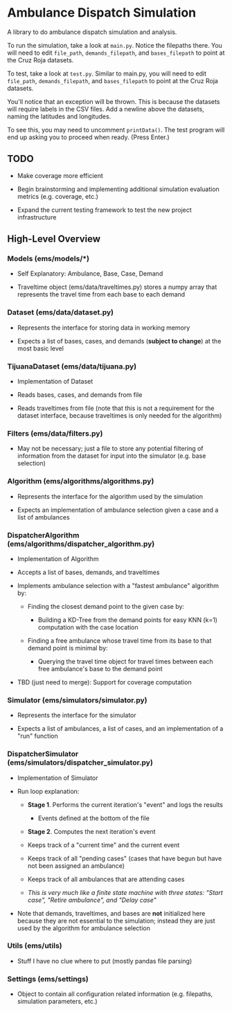# Ambulance Dispatch Simulation

A library to do ambulance dispatch simulation and analysis. 

To run the simulation, take a look at `main.py`. Notice the filepaths there. You will need to edit 
`file_path`, `demands_filepath`, and `bases_filepath` to point at the Cruz Roja datasets. 

To test, take a look at `test.py`. Similar to main.py, you will need to edit 
`file_path`, `demands_filepath`, and `bases_filepath` to point at the Cruz Roja datasets. 

You'll notice that an exception will be thrown. This is because the datasets will require
labels in the CSV files. Add a newline above the datasets, naming the latitudes and longitudes.

To see this, you may need to uncomment `printData()`. The test program will end up asking you 
to proceed when ready. (Press Enter.) 

## TODO 

- Make coverage more efficient

- Begin brainstorming and implementing additional simulation evaluation metrics (e.g. coverage, etc.)

- Expand the current testing framework to test the new project infrastructure

## High-Level Overview

### Models (ems/models/*)

- Self Explanatory: Ambulance, Base, Case, Demand

- Traveltime object (ems/data/traveltimes.py) stores a numpy array that represents the travel time from each base to each demand

### Dataset (ems/data/dataset.py)

- Represents the interface for storing data in working memory

- Expects a list of bases, cases, and demands (__subject to change__) at the most basic level

### TijuanaDataset (ems/data/tijuana.py)

- Implementation of Dataset

- Reads bases, cases, and demands from file

- Reads traveltimes from file (note that this is not a requirement for the dataset interface, because traveltimes is only needed for the algorithm)

### Filters (ems/data/filters.py)

- May not be necessary; just a file to store any potential filtering of information from the dataset for input into the simulator (e.g. base selection)

### Algorithm (ems/algorithms/algorithms.py)

- Represents the interface for the algorithm used by the simulation

- Expects an implementation of ambulance selection given a case and a list of ambulances

### DispatcherAlgorithm (ems/algorithms/dispatcher_algorithm.py)

- Implementation of Algorithm

- Accepts a list of bases, demands, and traveltimes

- Implements ambulance selection with a "fastest ambulance" algorithm by:

  - Finding the closest demand point to the given case by:
  
    - Building a KD-Tree from the demand points for easy KNN (k=1) computation with the case location
  
  - Finding a free ambulance whose travel time from its base to that demand point is minimal by:
  
    - Querying the travel time object for travel times between each free ambulance's base to the demand point
    
- TBD (just need to merge): Support for coverage computation

### Simulator (ems/simulators/simulator.py)

- Represents the interface for the simulator

- Expects a list of ambulances, a list of cases, and an implementation of a "run" function

### DispatcherSimulator (ems/simulators/dispatcher_simulator.py)

- Implementation of Simulator

- Run loop explanation:

  - __Stage 1__. Performs the current iteration's "event" and logs the results
  
    - Events defined at the bottom of the file
  
  - __Stage 2__. Computes the next iteration's event
  
  - Keeps track of a "current time" and the current event
  
  - Keeps track of all "pending cases" (cases that have begun but have not been assigned an ambulance)
  
  - Keeps track of all ambulances that are attending cases
  
  - _This is very much like a finite state machine with three states: "Start case", "Retire ambulance", and "Delay case"_

- Note that demands, traveltimes, and bases are __not__ initialized here because they are not essential to the simulation; instead they are just used by the algorithm for ambulance selection
  
### Utils (ems/utils)

  - Stuff I have no clue where to put (mostly pandas file parsing)
  
### Settings (ems/settings)

  - Object to contain all configuration related information (e.g. filepaths, simulation parameters, etc.)
